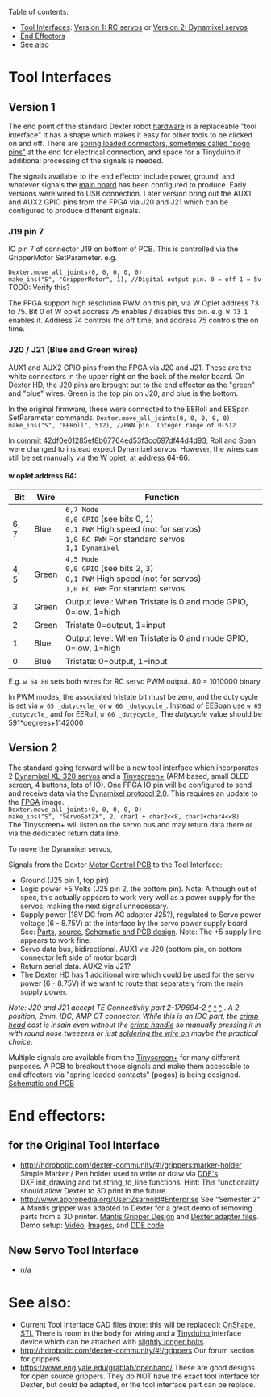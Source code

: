 Table of contents:
- <a href="#tool-interfaces"> Tool Interfaces</a>: <a href="#version-1">Version 1: RC servos</a> or <a href="#version-2">Version 2: Dynamixel servos</a> 
- <a href="#end-effectors"> End Effectors </a>
- <a href="#see-also"> See also </a>

# Tool Interfaces
## Version 1

The end point of the standard Dexter robot [hardware](Hardware) is a replaceable "tool interface" It has a shape which makes it easy for other tools to be clicked on and off. There are [spring loaded connectors, sometimes called "pogo pins"](https://www.mouser.com/ProductDetail/855-P70-2300045R) at the end for electrical connection, and space for a Tinyduino if additional processing of the signals is needed.

The signals available to the end effector include power, ground, and whatever signals the [main board](MicroZed) has been configured to produce. Early versions were wired to USB connection. Later version bring out the AUX1 and AUX2 GPIO pins from the FPGA via J20 and J21 which can be configured to produce different signals. 

### J19 pin 7
IO pin 7 of connector J19 on bottom of PCB. This is controlled via the GripperMotor SetParameter. e.g.

`Dexter.move_all_joints(0, 0, 0, 0, 0)`<BR>
`make_ins("S", "GripperMotor", 1), //Digital output pin. 0 = off 1 = 5v`  TODO: Verify this?

The FPGA support high resolution PWM on this pin, via W Oplet address 73 to 75. Bit 0 of W oplet address 75 enables / disables this pin. e.g. `W 73 1` enables it. Address 74 controls the off time, and address 75 controls the on time. 

### J20 / J21 (Blue and Green wires)
AUX1 and AUX2 GPIO pins from the FPGA via J20 and J21. These are the white connectors in the upper right on the back of the motor board. On Dexter HD, the J20 pins are brought out to the end effector as the "green" and "blue" wires. Green is the top pin on J20, and blue is the bottom. 

In the original firmware, these were connected to the EERoll and EESpan SetParameter commands. 
`Dexter.move_all_joints(0, 0, 0, 0, 0)`<BR>
`make_ins("S", "EERoll", 512), //PWN pin. Integer range of 0-512`  

In [commit 42df0e01285ef8b67764ed53f3cc697df44d4d93](https://github.com/HaddingtonDynamics/Dexter/commit/42df0e01285ef8b67764ed53f3cc697df44d4d93#diff-691272021fae98368efb598f8e089c16R1562), Roll and Span were changed to instead expect Dynamixel servos. However, the wires can still be set manually via the [W oplet](https://github.com/HaddingtonDynamics/Dexter/wiki/oplet-write), at address 64-66. 

#### w oplet address 64:

Bit | Wire | Function
--- | --- | ---
6, 7 | Blue | `6,7 Mode`<BR>`0,0 GPIO` (see bits 0, 1) <BR>`0,1 PWM` High speed (not for servos) <BR>`1,0 RC PWM` For standard servos <BR>`1,1 Dynamixel` 
4, 5 | Green | `4,5 Mode`<BR>`0,0 GPIO` (see bits 2, 3) <BR>`0,1 PWM` High speed (not for servos) <BR>`1,0 RC PWM` For standard servos
3 | Green | Output level: When Tristate is 0 and mode GPIO, 0=low, 1=high
2 | Green | Tristate 0=output, 1=input
1 | Blue | Output level: When Tristate is 0 and mode GPIO, 0=low, 1=high
0 | Blue | Tristate: 0=output, 1=input

E.g. `w 64 80` sets both wires for RC servo PWM output. 80 = 1010000 binary. 

In PWM modes, the associated tristate bit must be zero, and the duty cycle is set via `w 65 _dutycycle_` or `w 66 _dutycycle_`. Instead of EESpan use `w 65 _dutycycle_` and for EERoll, `w 66 _dutycycle_` The _dutycycle_ value should be 591*degrees+1142000

## Version 2
The standard going forward will be a new tool interface which incorporates 2 [Dynamixel XL-320 servos](End-Effector-Servos) and a [Tinyscreen+](End-Effector-Screen) (ARM based, small OLED screen, 4 buttons, lots of IO). One FPGA IO pin will be configured to send and receive data via the [Dynamixel protocol 2.0](http://support.robotis.com/en/product/actuator/dynamixel_pro/communication.htm). This requires an update to the [FPGA](Gateware) image. <BR>
`Dexter.move_all_joints(0, 0, 0, 0, 0)`<BR>
`make_ins("S", "ServoSet2X", 2, char1 + char2<<8, char3+char4<<8)`
<BR>The Tinyscreen+ will listen on the servo bus and may return data there or via the dedicated return data line.

To move the Dynamixel servos, 


Signals from the Dexter [Motor Control PCB](Motor-Control-PCB) to the Tool Interface:
- Ground (J25 pin 1, top pin)
- Logic power +5 Volts (J25 pin 2, the bottom pin). Note: Although out of spec, this actually appears to work very well as a power supply for the servos, making the next signal unnecessary.
- Supply power (18V DC from AC adapter J25?), regulated to Servo power voltage (6 - 8.75V) at the interface by the servo power supply board  See: [Parts](https://octopart.com/bom-tool/4UgoKwTw), [source](https://www.mouser.com/ProjectManager/ProjectDetail.aspx?AccessID=da6dc9e512), [Schematic and PCB design](https://workspace.circuitmaker.com/Projects/Details/James-Newton-2/Dexter-Tool-Interface-Servo-Power-Supply). Note: The +5 supply line appears to work fine. 
- Servo data bus, bidirectional. AUX1 via J20 (bottom pin, on bottom connector left side of motor board)
- Return serial data. AUX2 via J21?
- The Dexter HD has 1 additional wire which could be used for the servo power (6 - 8.75V) if we want to route that separately from the main supply power.

_Note: J20 and J21 accept TE Connectivity part 2-179694-2_
[^](http://www.te.com/usa-en/product-2-179694-2.html)
[^](https://www.mouser.com/ProductDetail/571-2-179694-2)
[^](https://www.digikey.com/product-detail/en/te-connectivity-amp-connectors/2-179694-2/A113162-ND/2135564)
. _A 2 position, 2mm, IDC, AMP CT connector. While this is an IDC part, the [crimp head](http://www.te.com/usa-en/product-58372-1.html) cost is insain even without the [crimp handle](http://www.te.com/usa-en/product-58074-1.html) so manually pressing it in with round nose tweezers or just [soldering the wire on](https://youtu.be/Vy5zcLWQZoc?t=26m3s) maybe the practical choice._

Multiple signals are available from the [Tinyscreen+](End-Effector-Screen) for many different purposes. A PCB to breakout those signals and make them accessible to end effectors via "spring loaded contacts" (pogos) is being designed. [Schematic and PCB](https://workspace.circuitmaker.com/Projects/Details/Caleb-Ho/Dexter-Tool-Interface-v2-Tinyscreen-Dynamixel-Copy)

# End effectors:
## for the Original Tool Interface
- http://hdrobotic.com/dexter-community/#!/grippers:marker-holder Simple Marker / Pen holder used to write or draw via [DDE's](DDE) DXF.init_drawing and txt.string_to_line functions. Hint: This functionality should allow Dexter to 3D print in the future.
- http://www.appropedia.org/User:Zsarnold#Enterprise See "Semester 2" A Mantis gripper was adapted to Dexter for a great demo of removing parts from a 3D printer. [Mantis Gripper Design](https://www.thingiverse.com/thing:1480408) and [Dexter adapter files](https://www.thingiverse.com/thing:2877079). Demo setup: [Video](https://www.youtube.com/watch?v=g7vwe5gVP3k), [Images](https://imgur.com/a/42GDrtg), and [DDE code](https://pastebin.com/EKfpEdBR). 

## New Servo Tool Interface
- n/a

# See also:
- Current Tool Interface CAD files (note: this will be replaced): [OnShape](https://cad.onshape.com/documents/2af8ed0e61a34ebf69284c68/w/72caf65e51bde98e456925d2/e/b03fb46577fe162df32757e9), [STL](https://www.thingiverse.com/download:3318346) There is room in the body for wiring and a [Tinyduino ](https://tinycircuits.com/collections/kits/products/tinyduino-basic-kit) interface device which can be attached with [slightly longer bolts](https://www.mcmaster.com/#91251a059/=17p3i1d). 
- http://hdrobotic.com/dexter-community/#!/grippers Our forum section for grippers. 
- https://www.eng.yale.edu/grablab/openhand/ These are good designs for open source grippers. They do NOT have the exact tool interface for Dexter, but could be adapted, or the tool interface part can be replace. 
